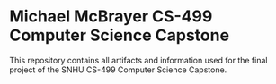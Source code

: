 # Michael McBrayer CS-499 Computer Science Capstone

This repository contains all artifacts and information used for the final project of the SNHU CS-499 Computer Science Capstone.

